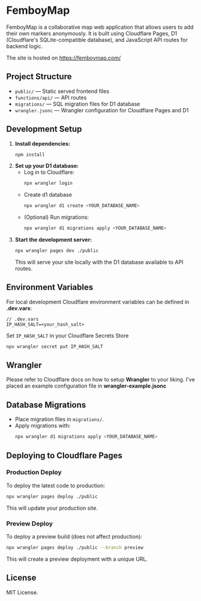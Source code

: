 # FemboyMap

FemboyMap is a collaborative map web application that allows users to add their own markers anonymously. It is built using Cloudflare Pages, D1 (Cloudflare's SQLite-compatible database), and JavaScript API routes for backend logic.

The site is hosted on https://femboymap.com/


## Project Structure
- `public/` — Static served frontend files
- `functions/api/` — API routes
- `migrations/` — SQL migration files for D1 database
- `wrangler.jsonc` — Wrangler configuration for Cloudflare Pages and D1

## Development Setup
1. **Install dependencies:**
   ```sh
   npm install
   ```
2. **Set up your D1 database:**
   - Log in to Cloudflare:
     ```sh
     npx wrangler login
     ```
   - Create d1 database
     ```sh
     npx wrangler d1 create <YOUR_DATABASE_NAME>
     ```
   - (Optional) Run migrations:
     ```sh
     npx wrangler d1 migrations apply <YOUR_DATABASE_NAME>
     ```
3. **Start the development server:**
   ```sh
   npx wrangler pages dev ./public
   ```
   This will serve your site locally with the D1 database available to API routes.

## Environment Variables
For local development Cloudflare environment variables can be defined in **.dev.vars**:
```
// .dev.vars
IP_HASH_SALT=<your_hash_salt>
```

Set `IP_HASH_SALT` in your Cloudflare Secrets Store
```sh
npx wrangler secret put IP_HASH_SALT
```

## Wrangler
Please refer to Cloudflare docs on how to setup **Wrangler** to your liking. I've placed an example configuration file in **wrangler-example.jsonc**

## Database Migrations
- Place migration files in `migrations/`.
- Apply migrations with:
  ```sh
  npx wrangler d1 migrations apply <YOUR_DATABASE_NAME>
  ```

## Deploying to Cloudflare Pages

### Production Deploy
To deploy the latest code to production:
```sh
npx wrangler pages deploy ./public
```
This will update your production site.

### Preview Deploy
To deploy a preview build (does not affect production):
```sh
npx wrangler pages deploy ./public --branch preview
```
This will create a preview deployment with a unique URL.

## License
MIT License.
